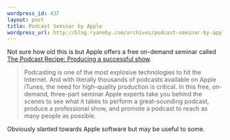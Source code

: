 ```yaml
--- 
wordpress_id: 437
layout: post
title: Podcast Seminar by Apple
wordpress_url: http://blog.ryaneby.com/archives/podcast-seminar-by-apple/
---
```

Not sure how old this is but Apple offers a free on-demand seminar called <a href="http://seminars.apple.com/seminarsonline/podcast/apple/index.html?s=203">The Podcast Recipe: Producing a successful show</a>.

<blockquote>Podcasting is one of the most explosive technologies to hit the Internet. And with literally thousands of podcasts available on Apple iTunes, the need for high-quality production is critical. In this free, on-demand, three-part seminar Apple experts take you behind the scenes to see what it takes to perform a great-sounding podcast, produce a professional show, and promote a podcast to reach as many people as possible.</blockquote>

Obviously slanted towards Apple software but may be useful to some.
